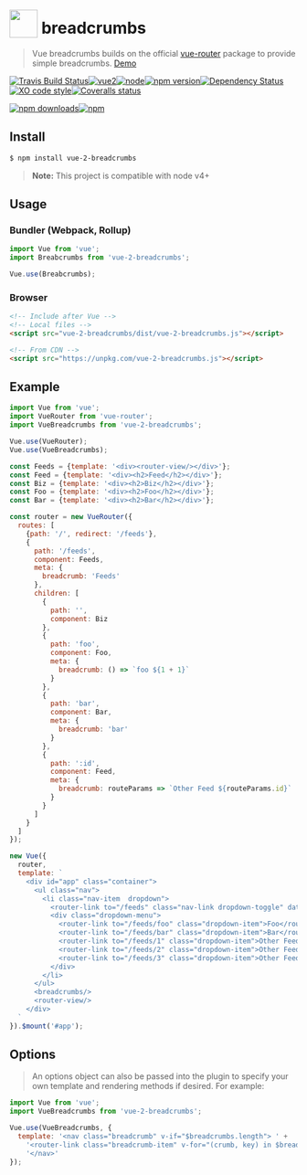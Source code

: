 # <a href="https://vuejs.org" target="_blank"><img valign="text-bottom" height="49" src="https://vuejs.org/images/logo.png"></a> breadcrumbs 
 > Vue breadcrumbs builds on the official [vue-router](https://github.com/vuejs/vue-router) package to provide simple breadcrumbs. [Demo](http://inside-demo.github.io/vue-demo/#/feeds)

[![Travis Build Status](https://img.shields.io/travis/GitScrum/vue-2-breadcrumbs/master.svg?style=flat-square&label=unix)](https://travis-ci.org/GitScrum/vue-2-breadcrumbs)[![vue2](https://img.shields.io/badge/vue-2.x-brightgreen.svg?style=flat-square)](https://vuejs.org/)[![node](https://img.shields.io/node/v/post-sequence.svg?maxAge=2592000&style=flat-square)]()[![npm version](https://img.shields.io/npm/v/vue-2-breadcrumbs.svg?style=flat-square)](https://www.npmjs.com/package/vue-2-breadcrumbs)[![Dependency Status](https://david-dm.org/gitscrum/vue-2-breadcrumbs.svg?style=flat-square)](https://david-dm.org/gitscrum/vue-2-breadcrumbs)[![XO code style](https://img.shields.io/badge/code_style-XO-5ed9c7.svg?style=flat-square)](https://github.com/sindresorhus/xo)[![Coveralls status](https://img.shields.io/coveralls/GitScrum/vue-2-breadcrumbs.svg?style=flat-square)](https://coveralls.io/r/GitScrum/vue-2-breadcrumbs)

[![npm downloads](https://img.shields.io/npm/dm/vue-2-breadcrumbs.svg?style=flat-square)](https://www.npmjs.com/package/vue-2-breadcrumbs)[![npm](https://img.shields.io/npm/dt/vue-2-breadcrumbs.svg?style=flat-square)](https://www.npmjs.com/package/vue-2-breadcrumbs)

## Install

```bash
$ npm install vue-2-breadcrumbs
```

> **Note:** This project is compatible with node v4+


## Usage

### Bundler (Webpack, Rollup)
```js
import Vue from 'vue';
import Breabcrumbs from 'vue-2-breadcrumbs';

Vue.use(Breabcrumbs);
```

### Browser

```html
<!-- Include after Vue -->
<!-- Local files -->
<script src="vue-2-breadcrumbs/dist/vue-2-breadcrumbs.js"></script>

<!-- From CDN -->
<script src="https://unpkg.com/vue-2-breadcrumbs.js"></script>
```

## Example  
```js
import Vue from 'vue';
import VueRouter from 'vue-router';
import VueBreadcrumbs from 'vue-2-breadcrumbs';

Vue.use(VueRouter);
Vue.use(VueBreadcrumbs);

const Feeds = {template: '<div><router-view/></div>'};
const Feed = {template: '<div><h2>Feed</h2></div>'};
const Biz = {template: '<div><h2>Biz</h2></div>'};
const Foo = {template: '<div><h2>Foo</h2></div>'};
const Bar = {template: '<div><h2>Bar</h2></div>'};

const router = new VueRouter({
  routes: [
    {path: '/', redirect: '/feeds'},
    {
      path: '/feeds',
      component: Feeds,
      meta: {
        breadcrumb: 'Feeds'
      },
      children: [
        {
          path: '',
          component: Biz
        },
        {
          path: 'foo',
          component: Foo,
          meta: {
            breadcrumb: () => `foo ${1 + 1}`
          }
        },
        {
          path: 'bar',
          component: Bar,
          meta: {
            breadcrumb: 'bar'
          }
        },
        {
          path: ':id',
          component: Feed,
          meta: {
            breadcrumb: routeParams => `Other Feed ${routeParams.id}`
          }
        }
      ]
    }
  ]
});

new Vue({
  router,
  template: `
    <div id="app" class="container">
      <ul class="nav">
        <li class="nav-item  dropdown">
          <router-link to="/feeds" class="nav-link dropdown-toggle" data-toggle="dropdown" role="button" aria-haspopup="true" aria-expanded="false">Feeds</router-link>
          <div class="dropdown-menu">
            <router-link to="/feeds/foo" class="dropdown-item">Foo</router-link>
            <router-link to="/feeds/bar" class="dropdown-item">Bar</router-link>
            <router-link to="/feeds/1" class="dropdown-item">Other Feed 1</router-link>
            <router-link to="/feeds/2" class="dropdown-item">Other Feed 2</router-link>
            <router-link to="/feeds/3" class="dropdown-item">Other Feed 3</router-link>
          </div>
        </li>
      </ul>
      <breadcrumbs/>
      <router-view/>
    </div>
  `
}).$mount('#app');
```
## Options
> An options object can also be passed into the plugin to specify your own template and rendering methods if desired. For example:

```js
import Vue from 'vue';
import VueBreadcrumbs from 'vue-2-breadcrumbs';

Vue.use(VueBreadcrumbs, {
  template: '<nav class="breadcrumb" v-if="$breadcrumbs.length"> ' +
    '<router-link class="breadcrumb-item" v-for="(crumb, key) in $breadcrumbs" :to="linkProp(crumb)" :key="key">{{ crumb | crumbText }}</router-link> ' +
    '</nav>'
});
```

